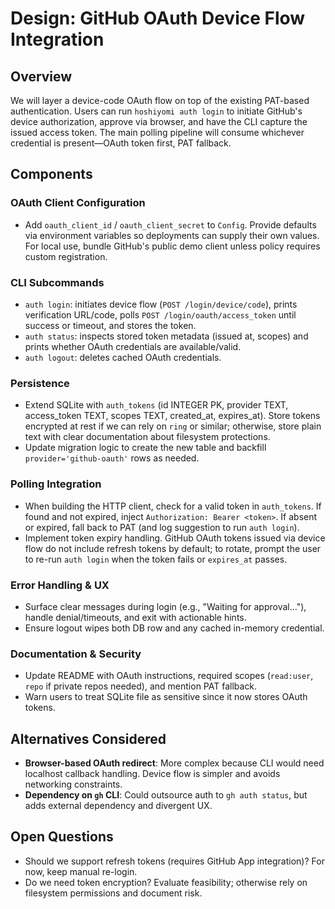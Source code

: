 # Design: GitHub OAuth Device Flow Integration

## Overview
We will layer a device-code OAuth flow on top of the existing PAT-based authentication. Users can run `hoshiyomi auth login` to initiate GitHub's device authorization, approve via browser, and have the CLI capture the issued access token. The main polling pipeline will consume whichever credential is present—OAuth token first, PAT fallback.

## Components
### OAuth Client Configuration
- Add `oauth_client_id` / `oauth_client_secret` to `Config`. Provide defaults via environment variables so deployments can supply their own values. For local use, bundle GitHub's public demo client unless policy requires custom registration.

### CLI Subcommands
- `auth login`: initiates device flow (`POST /login/device/code`), prints verification URL/code, polls `POST /login/oauth/access_token` until success or timeout, and stores the token.
- `auth status`: inspects stored token metadata (issued at, scopes) and prints whether OAuth credentials are available/valid.
- `auth logout`: deletes cached OAuth credentials.

### Persistence
- Extend SQLite with `auth_tokens` (id INTEGER PK, provider TEXT, access_token TEXT, scopes TEXT, created_at, expires_at). Store tokens encrypted at rest if we can rely on `ring` or similar; otherwise, store plain text with clear documentation about filesystem protections.
- Update migration logic to create the new table and backfill `provider='github-oauth'` rows as needed.

### Polling Integration
- When building the HTTP client, check for a valid token in `auth_tokens`. If found and not expired, inject `Authorization: Bearer <token>`. If absent or expired, fall back to PAT (and log suggestion to run `auth login`).
- Implement token expiry handling. GitHub OAuth tokens issued via device flow do not include refresh tokens by default; to rotate, prompt the user to re-run `auth login` when the token fails or `expires_at` passes.

### Error Handling & UX
- Surface clear messages during login (e.g., "Waiting for approval..."), handle denial/timeouts, and exit with actionable hints.
- Ensure logout wipes both DB row and any cached in-memory credential.

### Documentation & Security
- Update README with OAuth instructions, required scopes (`read:user`, `repo` if private repos needed), and mention PAT fallback.
- Warn users to treat SQLite file as sensitive since it now stores OAuth tokens.

## Alternatives Considered
- **Browser-based OAuth redirect**: More complex because CLI would need localhost callback handling. Device flow is simpler and avoids networking constraints.
- **Dependency on `gh` CLI**: Could outsource auth to `gh auth status`, but adds external dependency and divergent UX.

## Open Questions
- Should we support refresh tokens (requires GitHub App integration)? For now, keep manual re-login.
- Do we need token encryption? Evaluate feasibility; otherwise rely on filesystem permissions and document risk.
